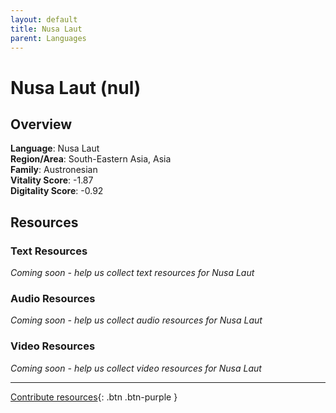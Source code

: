```yaml
---
layout: default
title: Nusa Laut
parent: Languages
---
```


# Nusa Laut (nul)

## Overview

**Language**: Nusa Laut  
**Region/Area**: South-Eastern Asia, Asia  
**Family**: Austronesian  
**Vitality Score**: -1.87  
**Digitality Score**: -0.92  

## Resources

### Text Resources
*Coming soon - help us collect text resources for Nusa Laut*

### Audio Resources
*Coming soon - help us collect audio resources for Nusa Laut*

### Video Resources
*Coming soon - help us collect video resources for Nusa Laut*

---

[Contribute resources](https://fairtrain.github.io/){: .btn .btn-purple }
